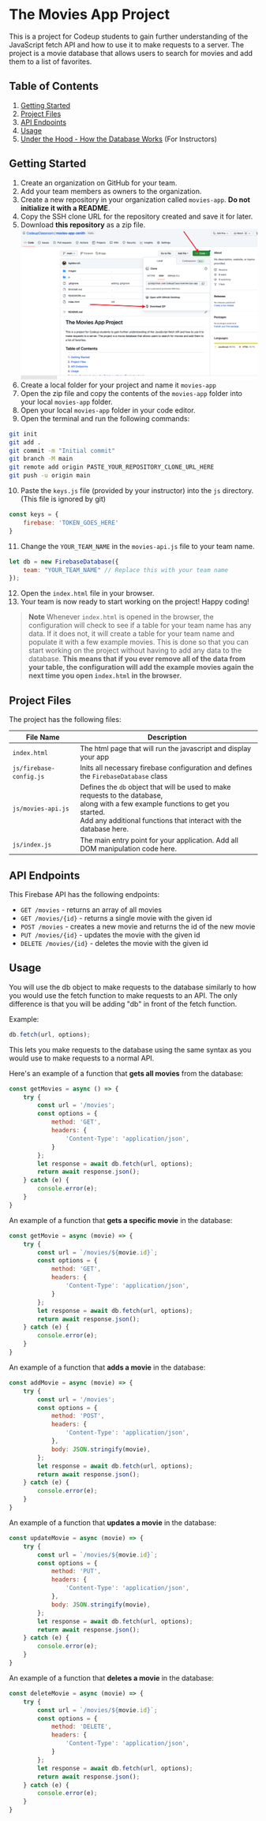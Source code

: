 # The Movies App Project

This is a project for Codeup students to gain further understanding of the JavaScript fetch API and how to use it to make requests to a server. The project is a movie database that allows users to search for movies and add them to a list of favorites.

## Table of Contents  
1. [Getting Started](#getting-started)
2. [Project Files](#project-files)
3. [API Endpoints](#firebase-endpoints)
4. [Usage](#usage)
5. [Under the Hood - How the Database Works](/READMORE.md) (For Instructors)


## Getting Started

1. Create an organization on GitHub for your team.
2. Add your team members as owners to the organization.
3. Create a new repository in your organization called `movies-app`. **Do not initialize it with a README**.
4. Copy the SSH clone URL for the repository created and save it for later.
5. Download **this repository** as a zip file.
[![Download Repo](images/download-repo.png)](images/download-repo.png)
6. Create a local folder for your project and name it `movies-app`
7. Open the zip file and copy the contents of the `movies-app` folder into your local `movies-app` folder.
8. Open your local `movies-app` folder in your code editor.
9. Open the terminal and run the following commands:
```bash
git init
git add .
git commit -m "Initial commit"
git branch -M main
git remote add origin PASTE_YOUR_REPOSITORY_CLONE_URL_HERE
git push -u origin main
```
10. Paste the `keys.js` file (provided by your instructor) into the `js` directory. (This file is ignored by git)
```js
const keys = {
    firebase: 'TOKEN_GOES_HERE'
}
```
11. Change the `YOUR_TEAM_NAME` in the `movies-api.js` file to your team name.
```js 
let db = new FirebaseDatabase({
    team: "YOUR_TEAM_NAME" // Replace this with your team name
});
```
12. Open the `index.html` file in your browser.
13. Your team is now ready to start working on the project! Happy coding!

> **Note**
> Whenever `index.html` is opened in the browser, the configuration will check to see if a table for your team name has any data. If it does not, it will create a table for your team name and populate it with a few example movies. This is done so that you can start working on the project without having to add any data to the database. **This means that if you ever remove all of the data from your table, the configuration will add the example movies again the next time you open `index.html` in the browser.**

## Project Files

The project has the following files:

| File Name | Description |
| --- | --- |
| `index.html` | The html page that will run the javascript and display your app |
| `js/firebase-config.js` | Inits all necessary firebase configuration and defines the `FirebaseDatabase` class |
| `js/movies-api.js` | Defines the `db` object that will be used to make requests to the database, <br>along with a few example functions to get you started. <br>Add any additional functions that interact with the database here.  |
| `js/index.js` | The main entry point for your application. Add all DOM manipulation code here. |
## API Endpoints

This Firebase API has the following endpoints:

- `GET /movies` - returns an array of all movies
- `GET /movies/{id}` - returns a single movie with the given id
- `POST /movies` - creates a new movie and returns the id of the new movie
- `PUT /movies/{id}` - updates the movie with the given id
- `DELETE /movies/{id}` - deletes the movie with the given id
## Usage

You will use the db object to make requests to the database similarly to how you would use the fetch function to make requests to an API. The only difference is that you will be adding "db" in front of the fetch function.

Example:
```js
db.fetch(url, options);
```

This lets you make requests to the database using the same syntax as you would use to make requests to a normal API. 

Here's an example of a function that **gets all movies** from the database:
```js
const getMovies = async () => {
    try {
        const url = '/movies';
        const options = {
            method: 'GET',
            headers: {
                'Content-Type': 'application/json',
            }
        };
        let response = await db.fetch(url, options);
        return await response.json();
    } catch (e) {
        console.error(e);
    }
}
```
An example of a function that **gets a specific movie** in the database:
```js
const getMovie = async (movie) => {
    try {
        const url = `/movies/${movie.id}`;
        const options = {
            method: 'GET',
            headers: {
                'Content-Type': 'application/json',
            }
        };
        let response = await db.fetch(url, options);
        return await response.json();
    } catch (e) {
        console.error(e);
    }
}
```
An example of a function that **adds a movie** in the database:
```js
const addMovie = async (movie) => {
    try {
        const url = '/movies';
        const options = {
            method: 'POST',
            headers: {
                'Content-Type': 'application/json',
            },
            body: JSON.stringify(movie),
        };
        let response = await db.fetch(url, options);
        return await response.json();
    } catch (e) {
        console.error(e);
    }
}
```
An example of a function that **updates a movie** in the database:
```js
const updateMovie = async (movie) => {
    try {
        const url = `/movies/${movie.id}`;
        const options = {
            method: 'PUT',
            headers: {
                'Content-Type': 'application/json',
            },
            body: JSON.stringify(movie),
        };
        let response = await db.fetch(url, options);
        return await response.json();
    } catch (e) {
        console.error(e);
    }
}
```
An example of a function that **deletes a movie** in the database:
```js
const deleteMovie = async (movie) => {
    try {
        const url = `/movies/${movie.id}`;
        const options = {
            method: 'DELETE',
            headers: {
                'Content-Type': 'application/json',
            }
        };
        let response = await db.fetch(url, options);
        return await response.json();
    } catch (e) {
        console.error(e);
    }
}
```
